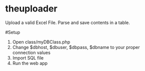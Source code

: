 # theuploader
Upload a valid Excel File. Parse and save contents in a table.

#Setup
1. Open class/myDBClass.php
2. Change $dbhost, $dbuser, $dbpass, $dbname to your proper connection values
3. Import SQL file
4. Run the web app
